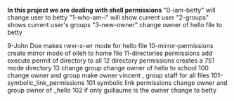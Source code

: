 **In this project we are dealing with shell permissions**
"0-iam-betty" will change user to betty
"1-who-am-i" will show current user
"2-groups" shows current user's groups
"3-new-owner" change owner of hello file to betty




9-John Doe makes rwxr-x-wr mode for hello file
10-mirror-permissions create mirror mode of olleh to home file
11-directories permissions add execute permit of directory to all
12 directory permissions creates a 751 mode directory
13 change group change owner of hello to school
100 change owner and group make owner vincent , group staff for all files
101-symbolic_link_permissions
101 symbolic link permissions change owner and group owner of _hello
102 if only guillaume is the owner change to betty
